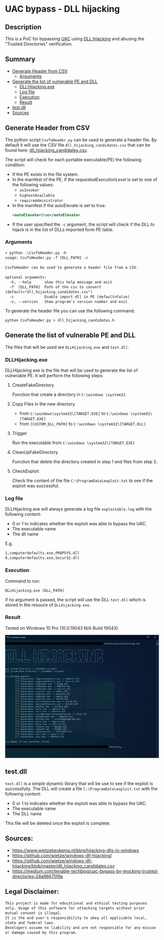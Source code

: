 # UAC bypass - DLL hijacking 

## Description

This is a PoC for bypassing [UAC](https://docs.microsoft.com/en-us/windows/security/identity-protection/user-account-control/how-user-account-control-works) using [DLL hijacking](https://attack.mitre.org/techniques/T1574/001/) and abusing the "Trusted Directories" verification. 

## Summary

- [Generate Header from CSV](#generate-header-from-csv)
    - [Arguments](#arguments)
- [Generate the list of vulnerable PE and DLL](#generate-the-list-of-vulnerable-pe-and-dll)
    - [DLLHijacking.exe](#dllhijackingexe)
    - [Log file](#log-file)
    - [Execution](#execution)
    - [Result](#result)
- [test.dll](#testdll)
- [Sources](#sources)

## Generate Header from CSV

The python script `CsvToHeader.py` can be used to generate a header file. By default it will use the CSV file `dll_hijacking_candidates.csv` that can be found here: [dll_hijacking_candidates.csv](https://raw.githubusercontent.com/wietze/windows-dll-hijacking/master/dll_hijacking_candidates.csv).

The script will check for each portable executable(PE) the following condition:
- If the PE exists in the file system.
- In the manifest of the PE, if the _requestedExecutionLevel_ is set to one of the following values: 
  - `asInvoker`
  - `highestAvailable` 
  - `requireAdministrator`
- In the manifest if the autoElevate is set to true:
    ```xml
    <autoElevate>true</autoElevate>
    ```
- If the user specified the `-c` argument, the script will check if the DLL to hijack is in the list of DLLs imported form PE table.

### Arguments 

```
> python .\CsvToHeader.py -h
usage: CsvToHeader.py -f [DLL_PATH] -c

CsvToHeader can be used to generate a header file from a CSV.

optional arguments:
  -h, --help      show this help message and exit
  -f  [DLL_PATH]  Path of the csv to convert (default="dll_hijacking_candidates.csv")
  -c              Enable import dll in PE (default=False)
  -v, --version   Show program's version number and exit
```

To generate the header file you can use the following command:

    python CsvToHeader.py > dll_hijacking_candidates.h


## Generate the list of vulnerable PE and DLL

The files that will be used are `DLLHijacking.exe` and `test.dll`.

### DLLHijacking.exe

DLLHijacking.exe is the file that will be used to generate the list of vulnerable PE.
It will perform the following steps:
1. CreateFakeDirectory 
   
    Function that create a directory in `C:\windows \system32`.

2. Copy Files in the new directory
     - from `C:\windows\system32\[TARGET.EXE]` to `C:\windows \system32\[TARGET.EXE]`
     - from `[CUSTOM_DLL_PATH]` to `C:\windows \system32\[TARGET.DLL]`
3. Trigger
   
   Run the executable from `C:\windows \system32\[TARGET.EXE]`

4. CleanUpFakeDirectory

    Function that delete the directory created in step 1 and files from step 2.
5. CheckExploit

    Check the content of the file `C:\ProgramData\exploit.txt` to see if the exploit was successful.

### Log file

DLLHijacking.exe will always generate a log file `exploitable.log` with the following content:
- 0 or 1 to indicates whether the exploit was able to bypass the UAC.
- The executable name
- The dll name
  
E.g.
```
1,computerdefaults.exe,PROPSYS.dll
0,computerdefaults.exe,Secur32.dll
```

### Execution 

Command to run:

    DLLHijacking.exe [DLL_PATH]

if no argument is passed, the script will use the DLL `test.dll` which is stored in the resouce of `DLLHijacking.exe`.

### Result

Tested on Windows 10 Pro (10.0.19043 N/A Build 19043).

![ExploitResult](ExploitResult.png)

## test.dll

`test.dll` is a simple dynamic library that will be use to see if the exploit is successfully.
The DLL will create a file `C:\ProgramData\exploit.txt` with the following content:
- 0 or 1 to indicates whether the exploit was able to bypass the UAC.
- The executable name
- The DLL name

This file will be deleted once the exploit is complete.

## Sources:

- https://www.wietzebeukema.nl/blog/hijacking-dlls-in-windows
- https://github.com/wietze/windows-dll-hijacking/
- https://github.com/wietze/windows-dll-hijacking/blob/master/dll_hijacking_candidates.csv
- https://medium.com/tenable-techblog/uac-bypass-by-mocking-trusted-directories-24a96675f6e


## Legal Disclaimer:

    This project is made for educational and ethical testing purposes only. Usage of this software for attacking targets without prior mutual consent is illegal. 
    It is the end user's responsibility to obey all applicable local, state and federal laws. 
    Developers assume no liability and are not responsible for any misuse or damage caused by this program.
